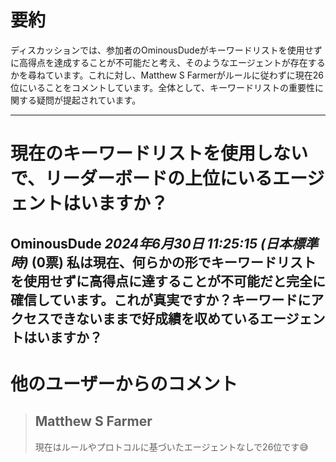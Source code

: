 # 要約 
ディスカッションでは、参加者のOminousDudeがキーワードリストを使用せずに高得点を達成することが不可能だと考え、そのようなエージェントが存在するかを尋ねています。これに対し、Matthew S Farmerがルールに従わずに現在26位にいることをコメントしています。全体として、キーワードリストの重要性に関する疑問が提起されています。

---
# 現在のキーワードリストを使用しないで、リーダーボードの上位にいるエージェントはいますか？
**OminousDude** *2024年6月30日 11:25:15 (日本標準時)* (0票)
私は現在、何らかの形でキーワードリストを使用せずに高得点に達することが不可能だと完全に確信しています。これが真実ですか？キーワードにアクセスできないままで好成績を収めているエージェントはいますか？
---
 # 他のユーザーからのコメント
> ## Matthew S Farmer
> 
> 現在はルールやプロトコルに基づいたエージェントなしで26位です😅
> 
>
